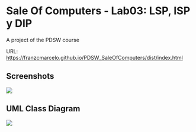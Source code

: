 # Sale Of Computers - Lab03: LSP, ISP y DIP
A project of the PDSW course

URL: https://franzcmarcelo.github.io/PDSW_SaleOfComputers/dist/index.html

## Screenshots

![](https://i.imgur.com/lHrSNmF.png)

## UML Class Diagram

![](https://i.imgur.com/kkIzSd3.png)
